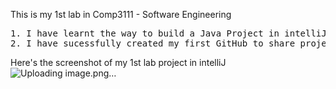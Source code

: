 This is my 1st lab in Comp3111 - Software Engineering
<pre>1. I have learnt the way to build a Java Project in intelliJ;
2. I have sucessfully created my first GitHub to share project source with others;
</pre>

Here's the screenshot of my 1st lab project in intelliJ
![Uploading image.png…]()

